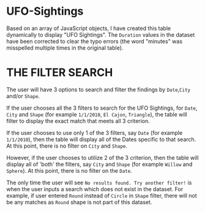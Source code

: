 # UFO-Sightings

Based on an array of JavaScript objects, I have created this table dynamically to display "UFO Sightings". The `Duration` values in the dataset have been corrected to clear the typo errors (the word "minutes" was misspelled multiple times in the original table). 

# THE FILTER SEARCH
The user will have 3 options to search and filter the findings by `Date`,`City` and/or `Shape`. 

If the user chooses all the 3 filters to search for the UFO Sightings, for `Date`, `City` and `Shape` (for example `1/1/2010`, `El Cajon`, `Triangle`), the table will filter to display the exact match that meets all 3 criterion.

If the user chooses to use only 1 of the 3 filters, say `Date` (for example `1/1/2010`), then the table will display all of the Dates specific to that search. At this point, there is no filter on `City` and `Shape`.

However, if the user chooses to utilize 2 of the 3 criterion, then the table will display all of 'both' the filters, say `City` and `Shape` (for example `Willow` and `Sphere`). At this point, there is no filter on the `Date`.

The only time the user will see `No results found. Try another filter!` is when the user inputs a search which does not exist in the dataset. For example, if user entered `Round` instead of `Circle` in `Shape` filter, there will not be any matches as `Round` shape is not part of this dataset.